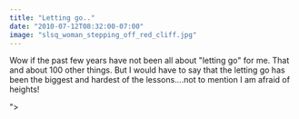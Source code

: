 ```yaml
---
title: "Letting go.."
date: "2010-07-12T08:32:00-07:00"
image: "slsq_woman_stepping_off_red_cliff.jpg"
---
```


Wow if the past few years have not been all about "letting go" for me. That and about 100 other things. But I would have to say that the letting go has been the biggest and hardest of the lessons....not to mention I am afraid of heights!


">